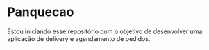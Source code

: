 # Panquecao
Estou iniciando esse repositório com o objetivo de desenvolver uma aplicação de delivery e agendamento de pedidos.
